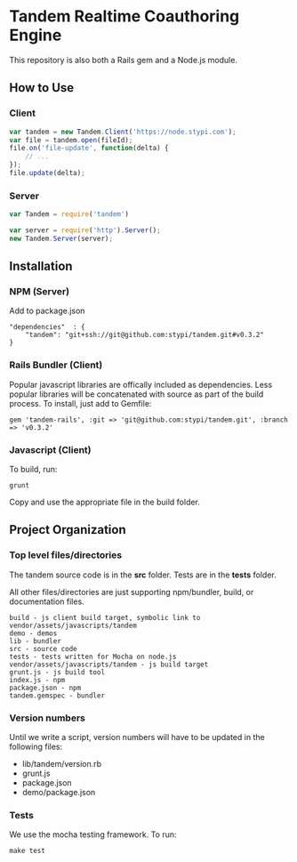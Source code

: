 Tandem Realtime Coauthoring Engine
===

This repository is also both a Rails gem and a Node.js module.


How to Use
---

### Client

```javascript
var tandem = new Tandem.Client('https://node.stypi.com');
var file = tandem.open(fileId);
file.on('file-update', function(delta) {
    // ...
});
file.update(delta);
```

### Server

```javascript
var Tandem = require('tandem')

var server = require('http').Server();
new Tandem.Server(server);
```

Installation
---
    
### NPM (Server)

Add to package.json

    "dependencies"  : {
        "tandem": "git+ssh://git@github.com:stypi/tandem.git#v0.3.2"
    }

### Rails Bundler (Client)

Popular javascript libraries are offically included as dependencies. Less popular libraries will be concatenated with source as part of the build process. To install, just add to Gemfile:

    gem 'tandem-rails', :git => 'git@github.com:stypi/tandem.git', :branch => 'v0.3.2'

    
### Javascript (Client)

To build, run:

    grunt

Copy and use the appropriate file in the build folder.


Project Organization
---

### Top level files/directories

The tandem source code is in the **src** folder. Tests are in the **tests** folder.

All other files/directories are just supporting npm/bundler, build, or documentation files.

    build - js client build target, symbolic link to vendor/assets/javascripts/tandem
    demo - demos
    lib - bundler
    src - source code
    tests - tests written for Mocha on node.js
    vendor/assets/javascripts/tandem - js build target
    grunt.js - js build tool
    index.js - npm
    package.json - npm
    tandem.gemspec - bundler
    

### Version numbers

Until we write a script, version numbers will have to be updated in the following files:

- lib/tandem/version.rb
- grunt.js
- package.json
- demo/package.json


### Tests

We use the mocha testing framework. To run:

    make test
